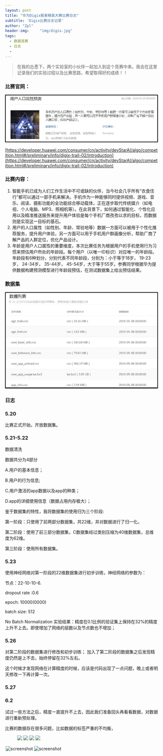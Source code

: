 ```yaml
---
layout: post
title: "华为Digix极客精英大赛比赛日志"
subtitle: 'Digix比赛日志记录'
author: "Zpl"
header-img:     "img/digix.jpg"
tags:
  - 数据竞赛
  - 日志
  - 
---
```

>在我的怂恿下，两个实验室的小伙伴一起加入到这个竞赛中来。我会在这里记录我们的实验过程以及比赛思路，希望取得好的成绩！！

### 比赛官网：
![Digix Age Prediction](/img/in-post/Digix_AgePrediction.JPG)

[https://developer.huawei.com/consumer/cn/activity/devStarAI/algo/competition.html#/preliminary/info/digix-trail-02/introduction](https://developer.huawei.com/consumer/cn/activity/devStarAI/algo/competition.html#/preliminary/info/digix-trail-02/introduction)

### 比赛内容：

1. 智能手机已成为人们工作生活中不可或缺的伙伴，当今社会几乎所有“衣食住行”都可以通过一部手机来解决。手机作为一种能够同时提供视频、游戏、音乐、阅读、摄影功能的全功能综合移动载体，正在逐步取代传统媒介（如电视、个人电脑、MP3、照相机等）。在此背景下，如何通过智能化、个性化应用以及精准推送服务来提升用户体验是每个手机厂商孜孜以求的目标，而数据则是实现这一目标的基石。 
2. 用户的人口属性（如性别、年龄、常驻地等）数据一方面可以被用于个性化推荐服务，提升用户体验，另一方面可以用于手机用户群画像分析，帮助厂商了解产品的人群定位，优化产品设计。
3.  年龄是用户人口属性的重要维度，本次比赛任务为根据用户的手机使用行为习惯来预估用户所处的年龄段。每个用户（以唯一ID标识）对应唯一的年龄段。年龄段有6种划分，分别代表不同年龄段，分别为：小于等于18岁， 19-23岁， 24-34岁， 35-44岁， 45-54岁，大于等于55岁。参赛同学根据华为提供数据构建预测模型进行年龄段预估，在测试数据集上给出预估结果。

### 数据集

![Digix Dataset](/img/in-post/Digix_dataset.JPG)



### 日志

### 5.20

比赛正式开始，开放数据集。

### 5.21-5.22
数据清洗


数据共分为4部分

A.用户的基本信息；

B.用户的行为信息;

C.用户激活的app数据以及app的种类；

D.app的详细使用信息（数据占用内存极大）；

鉴于数据集的特性，我将数据集的使用归为三个阶段:

第一阶段：只使用了前两部分数据集，共22维，并对数据进行了归一化。

第二阶段：使用了前三部分数据集，C数据集经过类别压缩为40维数据集，总维度为62维。

第三阶段：使用所有数据集。

### 5.23

使用神经网络对第一阶段的22维数据集进行初步训练，神经网络的参数为：

节点：22-10-10-6.

dropout rate :0.6

epoch: 10000(0000)

batch size: 512

No Batch Normalization
实验结果：精度在0.1比例的验证集上保持在32%的精度上升不上去。即使增加了网络的层数以及节点数也不增加；

### 5.26
对第二阶段的数据集进行修改和初步训练；
加入了第二阶段的数据集之后发现精度仍然是上不去，始终停留在32%左右。

这个时候才发现网络在计算精度的时候，应该是代码出现了一点问题，晚上或者明天修改一下再计算一次。

### 5.27

### 6.2

试过一些方法之后，精度一直提升不上去，因此我们准备回头再看看数据，对数据进行重新预处理。

比赛的数据存在很多问题，比如数据的标签严重的不均衡，
<figure class="half">
    <a href="http://jjx/images/xxx.jpg"><img src="http://jjx/images/ xxx.jpg"></a>
    <a href="http://jjx/images/yyy.jpg"><img src="http://jjx/images/ yyy.jpg"></a>
    <img src="https://plzhai.github.io/img/in-post/age_hist.png">
    <img src="https://plzhai.github.io/img/in-post/age_box.png">
</figure>

<div style="float:left;border:solid 1px 000;margin:2px;"><img src="http://img.blog.csdn.net/20160616131539493" alt="screenshot" title="screenshot" width="250" height="436" ></div>
<div style="float:left;border:solid 1px 000;margin:2px;"><img src="http://img.blog.csdn.net/20160616131603337" alt="screenshot" title="screenshot" width="250" height="436" ></div>
<div style="clear:both;"></div>

